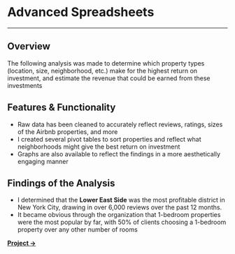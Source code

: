 # Advanced Spreadsheets

---

## Overview

<p> The following analysis was made to determine which property types (location, size, neighborhood, etc.) make for the highest return on investment, and estimate the revenue that could be earned from these investments </p>

## Features & Functionality

- Raw data has been cleaned to accurately reflect reviews, ratings, sizes of the Airbnb properties, and more
- I created several pivot tables to sort properties and reflect what neighborhoods might give the best return on investment
- Graphs are also available to reflect the findings in a more aesthetically engaging manner

## Findings of the Analysis

- I determined that the **Lower East Side** was the most profitable district in New York City, drawing in over 6,000 reviews over the past 12 months.
- It became obvious through the organization that 1-bedroom properties were the most popular by far, with 50% of clients choosing a 1-bedroom property over any other number of rooms

[**Project ->**](https://docs.google.com/spreadsheets/d/1mCsOcHkYpWM_D2J22ksqDjtd-EPH_t5WbIaazRR5apQ/edit?usp=sharing)